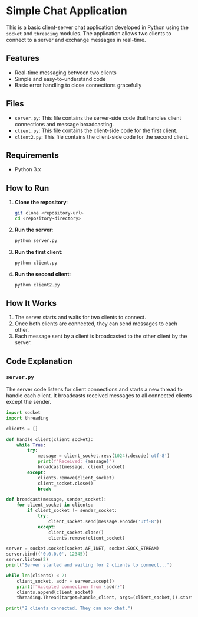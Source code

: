# Simple Chat Application

This is a basic client-server chat application developed in Python using the `socket` and `threading` modules. The application allows two clients to connect to a server and exchange messages in real-time.

## Features

- Real-time messaging between two clients
- Simple and easy-to-understand code
- Basic error handling to close connections gracefully

## Files

- `server.py`: This file contains the server-side code that handles client connections and message broadcasting.
- `client.py`: This file contains the client-side code for the first client.
- `client2.py`: This file contains the client-side code for the second client.

## Requirements

- Python 3.x

## How to Run

1. **Clone the repository**:
    ```bash
    git clone <repository-url>
    cd <repository-directory>
    ```

2. **Run the server**:
    ```bash
    python server.py
    ```

3. **Run the first client**:
    ```bash
    python client.py
    ```

4. **Run the second client**:
    ```bash
    python client2.py
    ```

## How It Works

1. The server starts and waits for two clients to connect.
2. Once both clients are connected, they can send messages to each other.
3. Each message sent by a client is broadcasted to the other client by the server.

## Code Explanation

### `server.py`
The server code listens for client connections and starts a new thread to handle each client. It broadcasts received messages to all connected clients except the sender.

```python
import socket
import threading

clients = []

def handle_client(client_socket):
    while True:
        try:
            message = client_socket.recv(1024).decode('utf-8')
            print(f"Received: {message}")
            broadcast(message, client_socket)
        except:
            clients.remove(client_socket)
            client_socket.close()
            break

def broadcast(message, sender_socket):
    for client_socket in clients:
        if client_socket != sender_socket:
            try:
                client_socket.send(message.encode('utf-8'))
            except:
                client_socket.close()
                clients.remove(client_socket)

server = socket.socket(socket.AF_INET, socket.SOCK_STREAM)
server.bind(('0.0.0.0', 12345))
server.listen(2)
print("Server started and waiting for 2 clients to connect...")

while len(clients) < 2:
    client_socket, addr = server.accept()
    print(f"Accepted connection from {addr}")
    clients.append(client_socket)
    threading.Thread(target=handle_client, args=(client_socket,)).start()

print("2 clients connected. They can now chat.")
